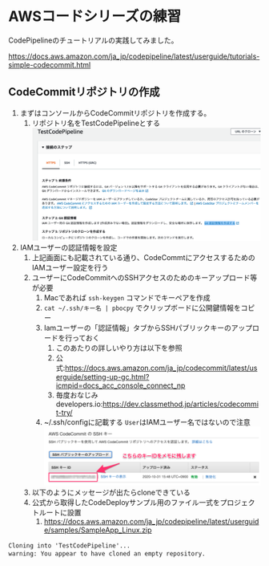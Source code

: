 # AWSコードシリーズの練習

CodePipelineのチュートリアルの実践してみました。

https://docs.aws.amazon.com/ja_jp/codepipeline/latest/userguide/tutorials-simple-codecommit.html

## CodeCommitリポジトリの作成

1. まずはコンソールからCodeCommitリポジトリを作成する。
   1. リポジトリ名をTestCodePipelineとする
![レポジトリ名](images/01_reponame.png)
2. IAMユーザーの認証情報を設定
   1. 上記画面にも記載されている通り、CodeCommtにアクセスするためのIAMユーザー設定を行う
   2. ユーザーにCodeCommitへのSSHアクセスのためのキーアップロード等が必要
      1. Macであれば `ssh-keygen` コマンドでキーペアを作成
      2.  `cat ~/.ssh/キー名 | pbocpy` でクリップボードに公開鍵情報をコピー
      3.  Iamユーザーの「認証情報」タブからSSHパブリックキーのアップロードを行っておく
          1.  このあたりの詳しいやり方は以下を参照
          2. 公式:https://docs.aws.amazon.com/ja_jp/codecommit/latest/userguide/setting-up-gc.html?icmpid=docs_acc_console_connect_np
          3. 毎度おなじみdevelopers.io:https://dev.classmethod.jp/articles/codecommit-try/
      4. ~/.ssh/configに記載する `User`はIAMユーザー名ではないので注意
![ssh設定](images/02_ssh_user.png)
   3. 以下のようにメッセージが出たらcloneできている
   4. 公式から取得したCodeDeployサンプル用のファイル一式をプロジェクトルートに設置
      1. https://docs.aws.amazon.com/ja_jp/codepipeline/latest/userguide/samples/SampleApp_Linux.zip

```
Cloning into 'TestCodePipeline'...
warning: You appear to have cloned an empty repository.
```
